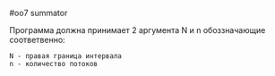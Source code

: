  
#oo7  summator

Программа должна принимает 2 аргумента N и n обоззначающие соответвенно:

    N - правая граница интервала
    n - количество потоков

